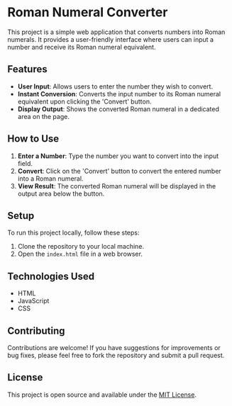 # Roman Numeral Converter

This project is a simple web application that converts numbers into Roman numerals. It provides a user-friendly interface where users can input a number and receive its Roman numeral equivalent.

## Features

- **User Input**: Allows users to enter the number they wish to convert.
- **Instant Conversion**: Converts the input number to its Roman numeral equivalent upon clicking the 'Convert' button.
- **Display Output**: Shows the converted Roman numeral in a dedicated area on the page.

## How to Use

1. **Enter a Number**: Type the number you want to convert into the input field.
2. **Convert**: Click on the 'Convert' button to convert the entered number into a Roman numeral.
3. **View Result**: The converted Roman numeral will be displayed in the output area below the button.

## Setup

To run this project locally, follow these steps:

1. Clone the repository to your local machine.
2. Open the `index.html` file in a web browser.

## Technologies Used

- HTML
- JavaScript
- CSS

## Contributing

Contributions are welcome! If you have suggestions for improvements or bug fixes, please feel free to fork the repository and submit a pull request.

## License

This project is open source and available under the [MIT License](LICENSE).
